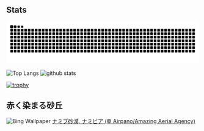 ## Stats
<picture>
  <source media="(prefers-color-scheme: dark)" srcset="https://raw.githubusercontent.com/ba230t/ba230t/output/github-contribution-grid-snake-dark.svg">
  <source media="(prefers-color-scheme: light)" srcset="https://raw.githubusercontent.com/ba230t/ba230t/output/github-contribution-grid-snake.svg">
  <img alt="github contribution grid snake animation" src="https://raw.githubusercontent.com/ba230t/ba230t/output/github-contribution-grid-snake.svg">
</picture>

<p align="left">
  <img alt="Top Langs" height="150px" src="https://github-readme-stats.vercel.app/api/top-langs/?username=ba230t&layout=compact&theme=transparent" />
  <img alt="github stats" height="150px" src="https://github-readme-stats.vercel.app/api?username=ba230t&theme=transparent" />
</p>

[![trophy](https://github-profile-trophy.vercel.app/?username=ba230t&theme=transparent&column=7)](https://github.com/ryo-ma/github-profile-trophy)


<!-- Bing Wallpaper Start -->
## 赤く染まる砂丘
![Bing Wallpaper](https://www.bing.com/th?id=OHR.NamibiaDunes_JA-JP9057669220_1920x1080.jpg&rf=LaDigue_1920x1080.jpg&pid=hp)
[ナミブ砂漠, ナミビア (© Airpano/Amazing Aerial Agency)](https://www.bing.com/search?q=%E3%83%8A%E3%83%9F%E3%83%96%E7%A0%82%E6%BC%A0&form=hpcapt&filters=HpDate%3a%2220250108_1500%22)
<!-- Bing Wallpaper End -->

